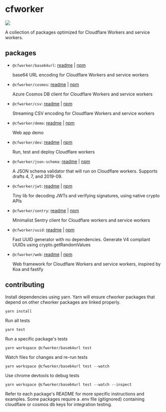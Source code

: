 # cfworker

![](https://github.com/cfworker/cfworker/workflows/build/badge.svg)

A collection of packages optimized for Cloudflare Workers and service workers.

## packages

- `@cfworker/base64url`: [readme](https://github.com/cfworker/cfworker/tree/master/packages/base64url/README.md) | [npm](https://www.npmjs.com/package/@cfworker/base64url)

  base64 URL encoding for Cloudflare Workers and service workers

- `@cfworker/cosmos`: [readme](https://github.com/cfworker/cfworker/tree/master/packages/cosmos/README.md) | [npm](https://www.npmjs.com/package/@cfworker/cosmos)

  Azure Cosmos DB client for Cloudflare Workers and service workers

- `@cfworker/csv`: [readme](https://github.com/cfworker/cfworker/tree/master/packages/csv/README.md) | [npm](https://www.npmjs.com/package/@cfworker/csv)

  Streaming CSV encoding for Cloudflare Workers and service workers

- `@cfworker/demo`: [readme](https://github.com/cfworker/cfworker/tree/master/packages/demo/README.md) | [npm](https://www.npmjs.com/package/@cfworker/demo)

  Web app demo

- `@cfworker/dev`: [readme](https://github.com/cfworker/cfworker/tree/master/packages/dev/README.md) | [npm](https://www.npmjs.com/package/@cfworker/dev)

  Run, test and deploy Cloudflare workers

- `@cfworker/json-schema`: [readme](https://github.com/cfworker/cfworker/tree/master/packages/json-schema/README.md) | [npm](https://www.npmjs.com/package/@cfworker/json-schema)

  A JSON schema validator that will run on Cloudflare workers. Supports drafts 4, 7, and 2019-09.

- `@cfworker/jwt`: [readme](https://github.com/cfworker/cfworker/tree/master/packages/jwt/README.md) | [npm](https://www.npmjs.com/package/@cfworker/jwt)

  Tiny lib for decoding JWTs and verifying signatures, using native crypto APIs

- `@cfworker/sentry`: [readme](https://github.com/cfworker/cfworker/tree/master/packages/sentry/README.md) | [npm](https://www.npmjs.com/package/@cfworker/sentry)

  Minimalist Sentry client for Cloudflare workers and service workers

- `@cfworker/uuid`: [readme](https://github.com/cfworker/cfworker/tree/master/packages/uuid/README.md) | [npm](https://www.npmjs.com/package/@cfworker/uuid)

  Fast UUID generator with no dependencies. Generate V4 compliant UUIDs using crypto.getRandomValues

- `@cfworker/web`: [readme](https://github.com/cfworker/cfworker/tree/master/packages/web/README.md) | [npm](https://www.npmjs.com/package/@cfworker/web)

  Web framework for Cloudflare Workers and service workers, inspired by Koa and fastify

## contributing

Install dependencies using yarn. Yarn will ensure cfworker packages that depend on other cfworker packages are linked properly.

```
yarn install
```

Run all tests

```
yarn test
```

Run a specific package's tests

```
yarn workspace @cfworker/base64url test
```

Watch files for changes and re-run tests

```
yarn workspace @cfworker/base64url test --watch
```

Use chrome devtools to debug tests

```
yarn workspace @cfworker/base64url test --watch --inspect
```

Refer to each package's README for more specific instructions and examples.
Some packages require a .env file (gitignored) containing cloudflare or cosmos db keys for integration testing.
